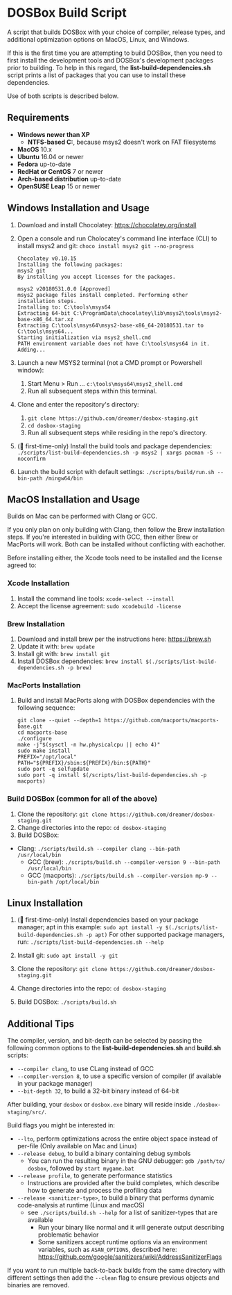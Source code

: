 # DOSBox Build Script

A script that builds DOSBox with your choice of compiler, release types, and
additional optimization options on MacOS, Linux, and Windows.

If this is the first time you are attempting to build DOSBox, then you need to
first install the development tools and DOSBox's development packages prior to
building. To help in this regard, the **list-build-dependencies.sh** script
prints a list of packages that you can use to install these dependencies.

Use of both scripts is described below.

## Requirements

- **Windows newer than XP**
  - **NTFS-based C:**, because msys2 doesn't work on FAT filesystems
- **MacOS** 10.x
- **Ubuntu** 16.04 or newer
- **Fedora** up-to-date
- **RedHat or CentOS** 7 or newer
- **Arch-based distribution** up-to-date
- **OpenSUSE Leap** 15 or newer

## Windows Installation and Usage

1. Download and install Chocolatey: <https://chocolatey.org/install>
1. Open a console and run Cholocatey's command line interface (CLI)
   to install msys2 and git:
   `choco install msys2 git --no-progress`

   ``` text
   Chocolatey v0.10.15
   Installing the following packages:
   msys2 git
   By installing you accept licenses for the packages.

   msys2 v20180531.0.0 [Approved]
   msys2 package files install completed. Performing other installation steps.
   Installing to: C:\tools\msys64
   Extracting 64-bit C:\ProgramData\chocolatey\lib\msys2\tools\msys2-base-x86_64.tar.xz
   Extracting C:\tools\msys64\msys2-base-x86_64-20180531.tar to C:\tools\msys64...
   Starting initialization via msys2_shell.cmd
   PATH environment variable does not have C:\tools\msys64 in it. Adding...
   ```

1. Launch a new MSYS2 terminal (not a CMD prompt or Powershell window):
   1. Start Menu > Run ... `c:\tools\msys64\msys2_shell.cmd`
   1. Run all subsequent steps within this terminal.

1. Clone and enter the repository's directory:
   1. `git clone https://github.com/dreamer/dosbox-staging.git`
   1. `cd dosbox-staging`
   1. Run all subsequent steps while residing in the repo's directory.

1. (🏁 first-time-only) Install the build tools and package dependencies:
   `./scripts/list-build-dependencies.sh -p msys2 | xargs pacman -S --noconfirm`

1. Launch the build script with default settings:
   `./scripts/build/run.sh --bin-path /mingw64/bin`

## MacOS Installation and Usage

Builds on Mac can be performed with Clang or GCC.

If you only plan on only building with Clang, then follow the Brew
installation steps. If you're interested in building with GCC, then either
Brew or MacPorts will work. Both can be installed without conflicting with
eachother.

Before installing either, the Xcode tools need to be installed and the license
agreed to:

### Xcode Installation

1. Install the command line tools: `xcode-select --install`
1. Accept the license agreement: `sudo xcodebuild -license`

### Brew Installation

1. Download and install brew per the instructions here: <https://brew.sh>
1. Update it with: `brew update`
1. Install git with: `brew install git`
1. Install DOSBox dependencies:
   `brew install $(./scripts/list-build-dependencies.sh -p brew)`

### MacPorts Installation

1. Build and install MacPorts along with DOSBox dependencies with the following sequence:

   ``` shell
   git clone --quiet --depth=1 https://github.com/macports/macports-base.git
   cd macports-base
   ./configure
   make -j"$(sysctl -n hw.physicalcpu || echo 4)"
   sudo make install
   PREFIX="/opt/local"
   PATH="${PREFIX}/sbin:${PREFIX}/bin:${PATH}"
   sudo port -q selfupdate
   sudo port -q install $(/scripts/list-build-dependencies.sh -p macports)
   ```

### Build DOSBox (common for all of the above)

1. Clone the repository: `git clone https://github.com/dreamer/dosbox-staging.git`
1. Change directories into the repo: `cd dosbox-staging`
1. Build DOSBox:

- Clang: `./scripts/build.sh --compiler clang --bin-path /usr/local/bin`
  - GCC (brew): `./scripts/build.sh --compiler-version 9 --bin-path /usr/local/bin`
  - GCC (macports): `./scripts/build.sh --compiler-version mp-9 --bin-path /opt/local/bin`

## Linux Installation

1. (🏁 first-time-only) Install dependencies based on your package manager; apt
   in this example:
   `sudo apt install -y $(./scripts/list-build-dependencies.sh -p apt)`
   For other supported package managers, run:
   `./scripts/list-build-dependencies.sh --help`

1. Install git: `sudo apt install -y git`
1. Clone the repository: `git clone https://github.com/dreamer/dosbox-staging.git`
1. Change directories into the repo: `cd dosbox-staging`
1. Build DOSBox: `./scripts/build.sh`

## Additional Tips

The compiler, version, and bit-depth can be selected by passing the following common
options to the **list-build-dependencies.sh** and **build.sh** scripts:

- `--compiler clang`, to use CLang instead of GCC
- `--compiler-version 8`, to use a specific version of compiler
  (if available in your package manager)
- `--bit-depth 32`, to build a 32-bit binary instead of 64-bit

After building, your `dosbox` or `dosbox.exe` binary will reside inside `./dosbox-staging/src/`.

Build flags you might be interested in:

- `--lto`, perform optimizations across the entire object space instead of
  per-file (Only available on Mac and Linux)
- `--release debug`, to build a binary containing debug symbols
  - You can run the resulting binary in the GNU debugger: `gdb /path/to/
    dosbox`, followed by `start mygame.bat`
- `--release profile`, to generate performance statistics
  - Instructions are provided after the build completes, which describe how to
    generate and process the profiling data
- `--release <sanitizer-type>`, to build a binary that performs dynamic
  code-analysis at runtime (Linux and macOS)
  - see `./scripts/build.sh --help` for a list of sanitizer-types that are
    available
    - Run your binary like normal and it will generate output describing
      problematic behavior
    - Some sanitizers accept runtime options via an environment variables,
      such as `ASAN_OPTIONS`, described here:
      <https://github.com/google/sanitizers/wiki/AddressSanitizerFlags>

If you want to run multiple back-to-back builds from the same directory with
different settings then add the `--clean` flag to ensure previous objects and
binaries are removed.
